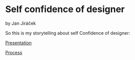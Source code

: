 # Self confidence of designer

by Jan Jiráček

So this is my storytelling about self Confidence of designer:

 <a href="images/Jiracek–slides.pdf">Presentation</a>

 <a href="/06-storytelling/process.md">Process</a>
